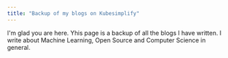 ```yaml
---
title: "Backup of my blogs on Kubesimplify"
---
```


I'm glad you are here. Yhis page is a backup of all the blogs I have written. I write about Machine Learning, Open Source and Computer Science in general.